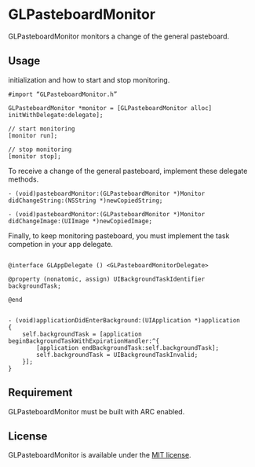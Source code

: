 GLPasteboardMonitor
=====================================

GLPasteboardMonitor monitors a change of the general pasteboard.


## Usage

initialization and how to start and stop monitoring.

```objc
#import “GLPasteboardMonitor.h”

GLPasteboardMonitor *monitor = [GLPasteboardMonitor alloc] initWithDelegate:delegate];

// start monitoring
[monitor run];

// stop monitoring
[monitor stop];
```

To receive a change of the general pasteboard, implement these delegate methods.

```objc
- (void)pasteboardMonitor:(GLPasteboardMonitor *)Monitor didChangeString:(NSString *)newCopiedString;

- (void)pasteboardMonitor:(GLPasteboardMonitor *)Monitor didChangeImage:(UIImage *)newCopiedImage;
```

Finally, to keep monitoring pasteboard, you must implement the task competion in your app delegate.

```objc

@interface GLAppDelegate () <GLPasteboardMonitorDelegate>

@property (nonatomic, assign) UIBackgroundTaskIdentifier backgroundTask;

@end


- (void)applicationDidEnterBackground:(UIApplication *)application
{
    self.backgroundTask = [application beginBackgroundTaskWithExpirationHandler:^{
        [application endBackgroundTask:self.backgroundTask];
        self.backgroundTask = UIBackgroundTaskInvalid;
    }];
}
```

## Requirement

GLPasteboardMonitor must be built with ARC enabled.

## License

GLPasteboardMonitor is available under the [MIT license](LICENSE).
